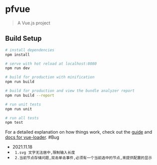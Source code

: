 # pfvue

> A Vue.js project

## Build Setup

``` bash
# install dependencies
npm install

# serve with hot reload at localhost:8080
npm run dev

# build for production with minification
npm run build

# build for production and view the bundle analyzer report
npm run build --report

# run unit tests
npm run unit

# run all tests
npm test
```

For a detailed explanation on how things work, check out the [guide](http://vuejs-templates.github.io/webpack/) and [docs for vue-loader](http://vuejs.github.io/vue-loader).
#Bug
- 2021.11.18
- ` 1.svg 文字无法居中,限制输入长度`
- ` 2.当前节点存储问题,双击单击事件,必须有一个当前选中的节点,来提供配置的显示`
